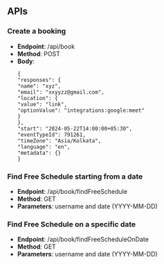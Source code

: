 ## APIs

### Create a booking

- <b>Endpoint</b>: /api/book
- <b>Method</b>: POST
- <b>Body</b>:
  ```
  {
  "responses": {
  "name": "xyz",
  "email": "xxyyzz@gmail.com",
  "location": {
  "value": "link",
  "optionValue": "integrations:google:meet"
  }
  },
  "start": "2024-05-22T14:00:00+05:30",
  "eventTypeId": 791261,
  "timeZone": "Asia/Kolkata",
  "language": "en",
  "metadata": {}
  }
  ```

### Find Free Schedule starting from a date

- <b>Endpoint</b>: /api/book/findFreeSchedule
- <b>Method</b>: GET
- <b>Parameters</b>: username and date (YYYY-MM-DD)

### Find Free Schedule on a specific date

- <b>Endpoint</b>: /api/book/findFreeScheduleOnDate
- <b>Method</b>: GET
- <b>Parameters</b>: username and date (YYYY-MM-DD)
